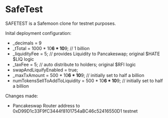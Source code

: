 # SafeTest 
SAFETEST is a Safemoon clone for testnet purposes.

Inital deployment configuration:
- _decimals = 9
- _tTotal = 1000 * 10**6 * 10**9; // 1 billion 
- _liquidityFee = 5; // provides Liquidity to Pancakeswap; original $HATE $LIQ logic
- _taxFee = 5; // auto distribute to holders; original $RFI logic
- swapAndLiquifyEnabled = true;
- _maxTxAmount = 500 * 10**6 * 10**9; // initially set to half a billion
- numTokensSellToAddToLiquidity = 500 * 10**6 * 10**9; // initially set  to half a billion

Changes made:
- Pancakeswap Router address to 0xD99D1c33F9fC3444f8101754aBC46c52416550D1 testnet